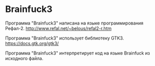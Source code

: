 # Brainfuck3
Программа "Brainfuck3" написана на языке программирования Рефал-2.
http://www.refal.net/~belous/refal2-r.htm

Программа "Brainfuck3" использует библиотеку GTK3.
https://docs.gtk.org/gtk3/

Программа "Brainfuck3" интерпретирует код на языке Brainfuck из исходного файла.